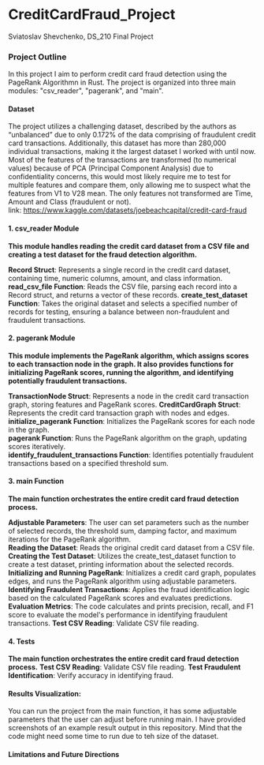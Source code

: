 # CreditCardFraud_Project
Sviatoslav Shevchenko, DS_210 Final Project


### Project Outline

In this project I aim to perform credit card fraud detection using the PageRank Algorithmn in Rust. The project is organized into three main modules: "csv_reader", "pagerank", and "main".

#### Dataset 
The project utilizes a challenging dataset, described by the authors as “unbalanced” due to only 0.172% of the data comprising of fraudulent credit card transactions. Additionally, this dataset has more than 280,000 individual transactions, making it the largest dataset I worked with until now. Most of the features of the transactions are transformed (to numerical values) because of PCA (Principal Component Analysis) due to confidentiality concerns, this would most likely require me to test for multiple features and compare them, only allowing me to suspect what the features from V1 to V28 mean. The only features not transformed are Time, Amount and Class (fraudulent or not).      
link: https://www.kaggle.com/datasets/joebeachcapital/credit-card-fraud

#### 1. csv_reader Module
**This module handles reading the credit card dataset from a CSV file and creating a test dataset for the fraud detection algorithm.**

**Record Struct**:    Represents a single record in the credit card dataset, containing time, numeric columns, amount, and class information.
**read_csv_file Function**:    Reads the CSV file, parsing each record into a Record struct, and returns a vector of these records.
**create_test_dataset Function**:    Takes the original dataset and selects a specified number of records for testing, ensuring a balance between non-fraudulent and fraudulent transactions.

#### 2. pagerank Module
**This module implements the PageRank algorithm, which assigns scores to each transaction node in the graph. It also provides functions for initializing PageRank scores, running the algorithm, and identifying potentially fraudulent transactions.**

**TransactionNode Struct**:    Represents a node in the credit card transaction graph, storing features and PageRank scores.
**CreditCardGraph Struct**:    Represents the credit card transaction graph with nodes and edges.
**initialize_pagerank Function**:    Initializes the PageRank scores for each node in the graph.      
**pagerank Function**:    Runs the PageRank algorithm on the graph, updating scores iteratively.        
**identify_fraudulent_transactions Function**:    Identifies potentially fraudulent transactions based on a specified threshold sum.

#### 3. main Function
**The main function orchestrates the entire credit card fraud detection process.**

**Adjustable Parameters**:    The user can set parameters such as the number of selected records, the threshold sum, damping factor, and maximum iterations for the PageRank algorithm.      
**Reading the Dataset**:    Reads the original credit card dataset from a CSV file.        
**Creating the Test Dataset**:    Utilizes the create_test_dataset function to create a test dataset, printing information about the selected records.      
**Initializing and Running PageRank**:    Initializes a credit card graph, populates edges, and runs the PageRank algorithm using adjustable parameters.        
**Identifying Fraudulent Transactions**:    Applies the fraud identification logic based on the calculated PageRank scores and evaluates predictions.   
**Evaluation Metrics**:    The code calculates and prints precision, recall, and F1 score to evaluate the model's performance in identifying fraudulent transactions.
**Test CSV Reading**:    Validate CSV file reading.

#### 4. Tests
**The main function orchestrates the entire credit card fraud detection process.**
**Test CSV Reading**:    Validate CSV file reading.
**Test Fraudulent Identification**:    Verify accuracy in identifying fraud.


#### Results Visualization:
You can run the project from the main function, it has some adjustable parameters that the user can adjust before running main. I have provided screenshots of an example result output in this repository. Mind that the code might need some time to run due to teh size of the dataset. 


#### Limitations and Future Directions 


